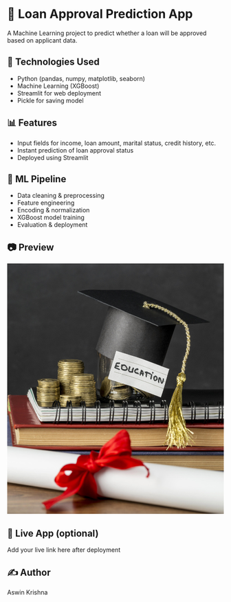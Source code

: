 # 🏦 Loan Approval Prediction App

A Machine Learning project to predict whether a loan will be approved based on applicant data.

## 🚀 Technologies Used
- Python (pandas, numpy, matplotlib, seaborn)
- Machine Learning (XGBoost)
- Streamlit for web deployment
- Pickle for saving model

## 📊 Features
- Input fields for income, loan amount, marital status, credit history, etc.
- Instant prediction of loan approval status
- Deployed using Streamlit

## 🧠 ML Pipeline
- Data cleaning & preprocessing
- Feature engineering
- Encoding & normalization
- XGBoost model training
- Evaluation & deployment

## 📷 Preview
![App Screenshot](pic.jpg)

## 🔗 Live App (optional)
Add your live link here after deployment

## ✍️ Author
Aswin Krishna
